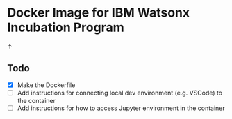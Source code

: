 # Docker Image for IBM Watsonx Incubation Program

↑

## Todo

- [x] Make the Dockerfile
- [ ] Add instructions for connecting local dev environment (e.g. VSCode) to the container
- [ ] Add instructions for how to access Jupyter environment in the container
